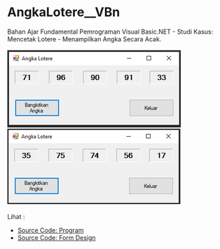 # AngkaLotere__VBn
Bahan Ajar Fundamental Pemrograman Visual Basic.NET - Studi Kasus: Mencetak Lotere - Menampilkan Angka Secara Acak.<br><br>
<img src="https://github.com/RizkyKhapidsyah/AngkaLotere__VBn/blob/master/Angka%20Lotere/Result/001.PNG">
<img src="https://github.com/RizkyKhapidsyah/AngkaLotere__VBn/blob/master/Angka%20Lotere/Result/002.PNG"><br><br>
Lihat : <br>
- <a href="https://github.com/RizkyKhapidsyah/AngkaLotere__VBn/blob/master/Angka%20Lotere/FormLotere.vb">Source Code: Program</a><br>
- <a href="https://github.com/RizkyKhapidsyah/AngkaLotere__VBn/blob/master/Angka%20Lotere/FormLotere.Designer.vb">Source Code: Form Design</a>

